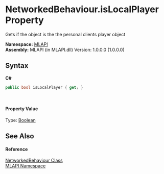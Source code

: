 # NetworkedBehaviour.isLocalPlayer Property 
 

Gets if the object is the the personal clients player object

**Namespace:**&nbsp;<a href="N_MLAPI">MLAPI</a><br />**Assembly:**&nbsp;MLAPI (in MLAPI.dll) Version: 1.0.0.0 (1.0.0.0)

## Syntax

**C#**<br />
``` C#
public bool isLocalPlayer { get; }
```

<br />

#### Property Value
Type: <a href="http://msdn2.microsoft.com/en-us/library/a28wyd50" target="_blank">Boolean</a>

## See Also


#### Reference
<a href="T_MLAPI_NetworkedBehaviour">NetworkedBehaviour Class</a><br /><a href="N_MLAPI">MLAPI Namespace</a><br />